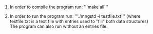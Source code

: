 1) In order to compile the program run: '''make all'''

2) In order to run the program run: '''./mngstd -i testfile.txt''' (where testfile.txt is a text file with entries used to "fill" both data structures)
The program can also run without an entries file.
